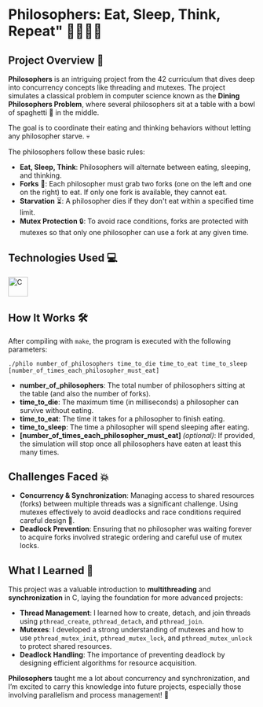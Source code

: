 # Philosophers: Eat, Sleep, Think, Repeat" 🍝😴💭🔄

## Project Overview 📄

**Philosophers** is an intriguing project from the 42 curriculum that dives deep into concurrency concepts like threading and mutexes. 
The project simulates a classical problem in computer science known as the **Dining Philosophers Problem**, where several philosophers sit at a table with a bowl of spaghetti 🍝 in the middle.  

The goal is to coordinate their eating and thinking behaviors without letting any philosopher starve. 💀  

The philosophers follow these basic rules:
- **Eat, Sleep, Think**: Philosophers will alternate between eating, sleeping, and thinking.
- **Forks** 🍴: Each philosopher must grab two forks (one on the left and one on the right) to eat. If only one fork is available, they cannot eat.
- **Starvation** ⏳: A philosopher dies if they don't eat within a specified time limit.
- **Mutex Protection** 🔒: To avoid race conditions, forks are protected with mutexes so that only one philosopher can use a fork at any given time.

## Technologies Used 💻

<img src="https://cdn.worldvectorlogo.com/logos/c-1.svg" alt="C" width="40" height="40"/>

## How It Works 🛠️

After compiling with `make`, the program is executed with the following parameters:  
```
./philo number_of_philosophers time_to_die time_to_eat time_to_sleep [number_of_times_each_philosopher_must_eat]
```

- **number_of_philosophers**: The total number of philosophers sitting at the table (and also the number of forks).
- **time_to_die**: The maximum time (in milliseconds) a philosopher can survive without eating.
- **time_to_eat**: The time it takes for a philosopher to finish eating.
- **time_to_sleep**: The time a philosopher will spend sleeping after eating.
- **[number_of_times_each_philosopher_must_eat]** *(optional)*: If provided, the simulation will stop once all philosophers have eaten at least this many times.

## Challenges Faced 💥

- **Concurrency & Synchronization**: Managing access to shared resources (forks) between multiple threads was a significant challenge. Using mutexes effectively to avoid deadlocks and race conditions required careful design 🧩.
- **Deadlock Prevention**: Ensuring that no philosopher was waiting forever to acquire forks involved strategic ordering and careful use of mutex locks.

## What I Learned 🧠

This project was a valuable introduction to **multithreading** and **synchronization** in C, laying the foundation for more advanced projects:
- **Thread Management**: I learned how to create, detach, and join threads using `pthread_create`, `pthread_detach`, and `pthread_join`.
- **Mutexes**: I developed a strong understanding of mutexes and how to use `pthread_mutex_init`, `pthread_mutex_lock`, and `pthread_mutex_unlock` to protect shared resources.
- **Deadlock Handling**: The importance of preventing deadlock by designing efficient algorithms for resource acquisition.

**Philosophers** taught me a lot about concurrency and synchronization, and I’m excited to carry this knowledge into future projects, especially those involving parallelism and process management! 🚀

